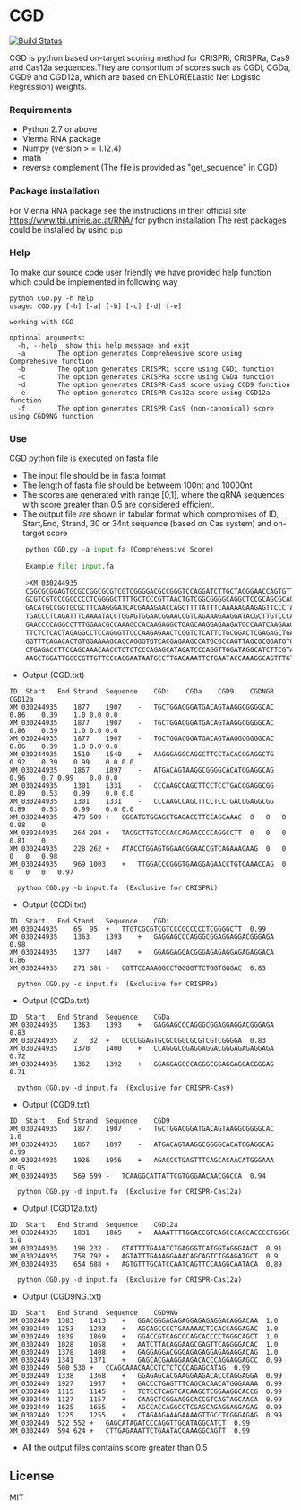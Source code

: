 # CGD
[![Build Status](https://travis-ci.org/joemccann/dillinger.svg?branch=master)](https://travis-ci.org/joemccann/dillinger)

CGD is python based on-target scoring method for CRISPRi, CRISPRa, Cas9 and Cas12a sequences.They are consortium of scores such as CGDi, CGDa, CGD9 and CGD12a, which are based on ENLOR(ELastic Net Logistic Regression) weights. 

### Requirements

  - Python 2.7 or above
  - Vienna RNA package
  - Numpy (version > = 1.12.4)
  - math
  - reverse complement (The file is provided as "get_sequence" in CGD)
  
### Package installation

For Vienna RNA package see the instructions in their official site https://www.tbi.univie.ac.at/RNA/ for python installation
The rest packages could be installed by using ```pip```

### Help
To make our source code user friendly we have provided help function which could be implemented in following way
```
python CGD.py -h help
usage: CGD.py [-h] [-a] [-b] [-c] [-d] [-e]

working with CGD

optional arguments:
  -h, --help  show this help message and exit
  -a        The option generates Comprehensive score using Comprehesive function
  -b        The option generates CRISPRi score using CGDi function
  -c        The option generates CRISPRa score using CGDa function
  -d        The option generates CRISPR-Cas9 score using CGD9 function
  -e        The option generates CRISPR-Cas12a score using CGD12a function
  -f        The option generates CRISPR-Cas9 (non-canonical) score using CGD9NG function
```    

### Use 
CGD python file is executed on fasta file
- The input file should be in fasta format 
- The length of fasta file should be betweem 100nt and 10000nt
- The scores are generated with range [0,1], where the gRNA sequences with score greater than 0.5 are considered efficient.
- The output file are shown in tabular format which compromises of ID, Start,End, Strand, 30 or 34nt sequence (based on Cas system)   and on-target score 
``` python
    python CGD.py -a input.fa (Comprehensive Score)
    
    Example file: input.fa 
    
    >XM_030244935
    CGGCGCGGAGTGCGCCGGCGCGTCGTCGGGGACGCCGGGTCCAGGATCTTGCTAGGGAACCAGTGTTGTC
    GCGTCGTCCCGCCCCCTCGGGGCTTTTGCTCCCGTTAACTGTCGGCGGGGCAGGCTCCGCAGCGCAGGGC
    GACATGCCGGTGCGCTTCAAGGGATCACGAAAGAACCAGGTTTTATTTCAAAAAGAAGAGTTCCCTACCA
    TGACCCTCAGATTTCAAAATACCTGGAGTGGAACGGAACCGTCAGAAAGAAGGATACGCTTGTCCCACCA
    GAACCCCAGGCCTTTGGAACGCCAAAGCCACAAGAGGCTGAGCAAGGAGAAGATGCCAATCAAGAAGCAG
    TTCTCTCACTAGAGGCCTCCAGGGTTCCCAAGAGAACTCGGTCTCATTCTGCGGACTCGAGAGCTGAAGG
    GGTTTCAGACACTGTGGAAAAGCACCAGGGTGTCACGAGAAGCCATGCGCCAGTTAGCGCGGATGTGGAG
    CTGAGACCTTCCAGCAAACAACCTCTCTCCCAGAGCATAGATCCCAGGTTGGATAGGCATCTTCGTAAGA
    AAGCTGGATTGGCCGTTGTTCCCACGAATAATGCCTTGAGAAATTCTGAATACCAAAGGCAGTTTGTTTG
```
- Output (CGD.txt)
```
ID	Start	End	Strand	Sequence	CGDi	CGDa	CGD9	CGDNGR	CGD12a
XM_030244935	1877	1907	-	TGCTGGACGGATGACAGTAAGGCGGGGCAC	0.86	0.39	1.0	0.0	0.0
XM_030244935	1877	1907	-	TGCTGGACGGATGACAGTAAGGCGGGGCAC	0.86	0.39	1.0	0.0	0.0
XM_030244935	1877	1907	-	TGCTGGACGGATGACAGTAAGGCGGGGCAC	0.86	0.39	1.0	0.0	0.0
XM_030244935	1510	1540	+	AAGGGAGGCAGGCTTCCTACACCGAGGCTG	0.92	0.39	0.99	0.0	0.0
XM_030244935	1867	1897	-	ATGACAGTAAGGCGGGGCACATGGAGGCAG	0.96	0.7	0.99	0.0	0.0
XM_030244935	1301	1331	-	CCCAAGCCAGCTTCCTCCTGACCGAGGCGG	0.89	0.53	0.99	0.0	0.0
XM_030244935	1301	1331	-	CCCAAGCCAGCTTCCTCCTGACCGAGGCGG	0.89	0.53	0.99	0.0	0.0
XM_030244935	479	509	+	CGGATGTGGAGCTGAGACCTTCCAGCAAAC	0	0	0	0.98	0
XM_030244935	264	294	+	TACGCTTGTCCCACCAGAACCCCAGGCCTT	0	0	0	0.81	0
XM_030244935	228	262	+	ATACCTGGAGTGGAACGGAACCGTCAGAAAGAAG	0	0	0	0	0.98
XM_030244935	969	1003	+	TTGGACCCGGGTGAAGGAGAACCTGTCAAACCAG	0	0	0	0	0.97
```
```
  python CGD.py -b input.fa  (Exclusive for CRISPRi)
```
- Output (CGDi.txt)
```
ID	Start	End	Stand	Sequence	CGDi	
XM_030244935	65	95	+	TTGTCGCGTCGTCCCGCCCCCTCGGGGCTT	0.99
XM_030244935	1363	1393	+	GAGGAGCCCAGGGCGGAGGAGGACGGGAGA	0.98
XM_030244935	1377	1407	+	GGAGGAGGACGGGAGAGAGGAGAGAGGACA	0.86
XM_030244935	271	301	-	CGTTCCAAAGGCCTGGGGTTCTGGTGGGAC	0.85
```
```
  python CGD.py -c input.fa  (Exclusive for CRISPRa)
```
- Output (CGDa.txt)
```
ID	Start	End	Strand	Sequence	CGDa
XM_030244935	1363	1393	+	GAGGAGCCCAGGGCGGAGGAGGACGGGAGA	0.83
XM_030244935	2	32	+	GCGCGGAGTGCGCCGGCGCGTCGTCGGGGA	0.83
XM_030244935	1370	1400	+	CCAGGGCGGAGGAGGACGGGAGAGAGGAGA	0.72
XM_030244935	1362	1392	+	GGAGGAGCCCAGGGCGGAGGAGGACGGGAG	0.71
```
```
  python CGD.py -d input.fa  (Exclusive for CRISPR-Cas9)
```
- Output (CGD9.txt)
```
ID	Start	End	Strand	Sequence	CGD9
XM_030244935	1877	1907	-	TGCTGGACGGATGACAGTAAGGCGGGGCAC	1.0
XM_030244935	1867	1897	-	ATGACAGTAAGGCGGGGCACATGGAGGCAG	0.99
XM_030244935	1926	1956	+	AGACCCTGAGTTTCAGCACAACATGGGAAA	0.95
XM_030244935	569	599	-	TCAAGGCATTATTCGTGGGAACAACGGCCA	0.94
```
```
  python CGD.py -d input.fa  (Exclusive for CRISPR-Cas12a)
```
- Output (CGD12a.txt)
```
ID	Start	End	Strand	Sequence	CGD12a
XM_030244935	1831	1865	+	AAAATTTTGGACCGTCAGCCCAGCACCCCTGGGC	1.0
XM_030244935	198	232	-	GTATTTTGAAATCTGAGGGTCATGGTAGGGAACT	0.91
XM_030244935	758	792	+	AGTATTTGAAAGGAAACAGCAGTCTGGAGATGCT	0.9
XM_030244935	654	688	+	AGTGTTTGCATCCAATCAGTTCCAAGGCAATACA	0.89
```
```
  python CGD.py -d input.fa  (Exclusive for CRISPR-Cas12a)
```
- Output (CGD9NG.txt)
```
ID  Start	End	Strand	Sequence	CGD9NG
XM_0302449	1383	1413	+	GGACGGGAGAGAGGAGAGAGGACAGGACAA	1.0
XM_0302449	1253	1283	+	AGCAGCCCCTGAAAAACTCCACCAGGAGAC	1.0
XM_0302449	1839	1869	+	GGACCGTCAGCCCAGCACCCCTGGGCAGCT	1.0
XM_0302449	1028	1058	+	AATCTTACAGGAAGCGAGTTCAGGGGACAC	1.0
XM_0302449	1378	1408	+	GAGGAGGACGGGAGAGAGGAGAGAGGACAG	1.0
XM_0302449	1341	1371	+	GAGCACGAAGGAAGACACCCAGGAGGAGCC	0.99
XM_0302449	500	530	+	CCAGCAAACAACCTCTCTCCCAGAGCATAG	0.99
XM_0302449	1338	1368	+	GGAGAGCACGAAGGAAGACACCCAGGAGGA	0.99
XM_0302449	1927	1957	+	GACCCTGAGTTTCAGCACAACATGGGAAAA	0.99
XM_0302449	1115	1145	+	TCTCCTCAGTCACAAGCTCGGAAGGCACCG	0.99
XM_0302449	1127	1157	+	CAAGCTCGGAAGGCACCGTCAGTAGCAACA	0.99
XM_0302449	1625	1655	+	AGCCACCAGGCCTCGAGCAGAGGAGGAGAG	0.99
XM_0302449	1225	1255	+	CTAGAAGAAAGAAAAGTTGCCTCGGGAGAG	0.99
XM_0302449	522	552	+	GAGCATAGATCCCAGGTTGGATAGGCATCT	0.99
XM_0302449	594	624	+	CTTGAGAAATTCTGAATACCAAAGGCAGTT	0.99
```

- All the output files contains score greater than 0.5 


License
----
MIT
